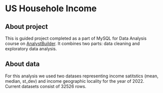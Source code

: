 # US Househole Income 

## About project
This is guided project completed as a part of MySQL for Data Analysis course on [AnalystBuilder](https://www.analystbuilder.com/).
It combines two parts: data cleaning and exploratory data analysis.

## About data
For this analysis we used two datases representing income satitstics (mean, median, st_dev) and income geographic locality for the year of 2022.
Current datasets consist of 32526 rows.

